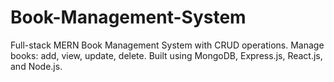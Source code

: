 # Book-Management-System
Full-stack MERN Book Management System with CRUD operations. Manage books: add, view, update, delete. Built using MongoDB, Express.js, React.js, and Node.js.
